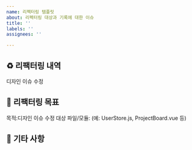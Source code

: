 ```yaml
---
name: 리펙터링 템플릿
about: 리펙터링 대상과 기록에 대한 이슈
title: ''
labels: ''
assignees: ''

---
```


## ♻️ 리팩터링 내역
디자인 이슈 수정

## 🎯 리팩터링 목표
목적:디자인 이슈 수정
대상 파일/모듈: (예: UserStore.js, ProjectBoard.vue 등)

## 📝 기타 사항
